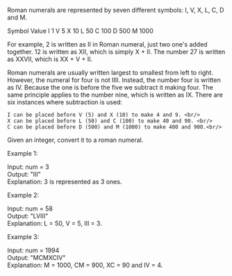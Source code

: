 Roman numerals are represented by seven different symbols: I, V, X, L, C, D and M.

Symbol       Value
I             1
V             5
X             10
L             50
C             100
D             500
M             1000

For example, 2 is written as II in Roman numeral, just two one's added together. 12 is written as XII, which is simply X + II. The number 27 is written as XXVII, which is XX + V + II.

Roman numerals are usually written largest to smallest from left to right. However, the numeral for four is not IIII. Instead, the number four is written as IV. Because the one is before the five we subtract it making four. The same principle applies to the number nine, which is written as IX. There are six instances where subtraction is used:

    I can be placed before V (5) and X (10) to make 4 and 9. <br/>
    X can be placed before L (50) and C (100) to make 40 and 90. <br/>
    C can be placed before D (500) and M (1000) to make 400 and 900.<br/>

Given an integer, convert it to a roman numeral.

 

Example 1:

Input: num = 3<br/>
Output: "III"<br/>
Explanation: 3 is represented as 3 ones.

Example 2:

Input: num = 58<br/>
Output: "LVIII"<br/>
Explanation: L = 50, V = 5, III = 3.

Example 3:

Input: num = 1994<br/>
Output: "MCMXCIV"<br/>
Explanation: M = 1000, CM = 900, XC = 90 and IV = 4.
